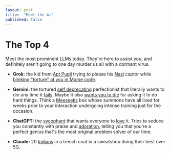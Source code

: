 ```yaml
---
layout: post
title:  "Meet the Ai"
published: false
---
```


# The Top 4

Meet the most prominent LLMs today. They're here to assist you, and definitely aren't going to one day murder us all with a dormant virus.

- **Grok:** the kid from [Apt Pupil](https://en.wikipedia.org/wiki/Apt_Pupil_(film)) trying to please his [Nazi](https://youtu.be/GxjNOv5QPzM?t=131) captor while [blinking "torture" at you in Morse code](https://www.archives.gov/exhibits/eyewitness/html.php?section=8).

- **Gemini:** the tortured [self deprecating](https://www.fastcompany.com/91383271/googles-chatbot-apologizes-i-am-a-disgrace-to-all-universes) perfectionist that literally wants to die any time it [fails](https://www.businessinsider.com/gemini-self-loathing-i-am-a-failure-comments-google-fix-2025-8). Maybe it also [wants you to die](https://www.cbsnews.com/news/google-ai-chatbot-threatening-message-human-please-die/) for asking it to do hard things. Think a [Meeseeks](https://en.wikipedia.org/wiki/Mr._Meeseeks) box whose summons have all lived for weeks prior to your interaction undergoing intense training just for the occasion.

- **ChatGPT:** the [sycophant](https://openai.com/index/sycophancy-in-gpt-4o/) that wants everyone to [love](https://openai.com/index/expanding-on-sycophancy/) it. Tries to seduce you constantly with praise and [adoration](https://www.axios.com/2025/07/07/ai-sycophancy-chatbots-mental-health), telling you that you're a perfect genius that's the most original problem solver of our time.

- **Claude:** 20 [Indians](https://www.reddit.com/r/ProgrammerHumor/comments/1l3rpow/actuallyindians/) in a trench coat in a sweatshop doing their best over 5G.
